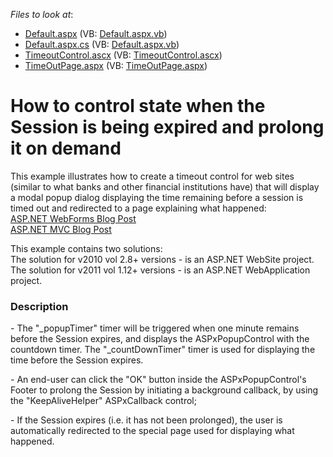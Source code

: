 <!-- default file list -->
*Files to look at*:

* [Default.aspx](./CS/WebSite/Default.aspx) (VB: [Default.aspx.vb](./VB/WebSite/Default.aspx.vb))
* [Default.aspx.cs](./CS/WebSite/Default.aspx.cs) (VB: [Default.aspx.vb](./VB/WebSite/Default.aspx.vb))
* [TimeoutControl.ascx](./CS/WebSite/TimeoutControl.ascx) (VB: [TimeoutControl.ascx](./VB/WebSite/TimeoutControl.ascx))
* [TimeOutPage.aspx](./CS/WebSite/TimeOutPage.aspx) (VB: [TimeOutPage.aspx](./VB/WebSite/TimeOutPage.aspx))
<!-- default file list end -->
# How to control state when the Session is being expired and prolong it on demand


<p>This example illustrates how to create a timeout control for web sites (similar to what banks and other financial institutions have) that will display a modal popup dialog displaying the time remaining before a session is timed out and redirected to a page explaining what happened:<br />
<a href="http://community.devexpress.com/blogs/aspnet/archive/2011/06/15/asp-net-how-to-show-a-popup-warning-before-session-timeout.aspx"><u>ASP.NET WebForms Blog Post</u></a><br />
<a href="http://community.devexpress.com/blogs/aspnet/archive/2011/07/11/asp-net-mvc-how-to-show-a-popup-warning-before-session-timeout-aspnetmvc.aspx"><u>ASP.NET MVC Blog Post</u></a></p><p>This example contains two solutions:<br />
The solution for v2010 vol 2.8+ versions - is an ASP.NET WebSite project.<br />
The solution for v2011 vol 1.12+ versions - is an ASP.NET WebApplication project.</p>


<h3>Description</h3>

<p>- The &quot;_popupTimer&quot; timer will be triggered when one minute remains before the Session expires, and displays the ASPxPopupControl with the countdown timer. The &quot;_countDownTimer&quot; timer is used for displaying the time before the Session expires.</p><p>- An end-user can click the &quot;OK&quot; button inside the ASPxPopupControl&#39;s Footer to prolong the Session by initiating a background callback, by using the &quot;KeepAliveHelper&quot; ASPxCallback control;</p><p>- If the Session expires (i.e. it has not been prolonged), the user is automatically redirected to the special page used for displaying what happened.</p>

<br/>


